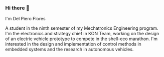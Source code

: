 ### Hi there 👋

I'm Del Piero Flores

A student in the ninth semester of my Mechatronics Engineering program. I'm the electronics and strategy chief in KON Team, working on the design of an electric vehicle prototype to compete in the shell-eco marathon. I'm interested in the design and implementation of control methods in embedded systems and the research in autonomous vehicles. 

<!--
**dpflores/dpflores** is a ✨ _special_ ✨ repository because its `README.md` (this file) appears on your GitHub profile.

Here are some ideas to get you started:

- 🔭 I’m currently working on ...
- 🌱 I’m currently learning ...
- 👯 I’m looking to collaborate on ...
- 🤔 I’m looking for help with ...
- 💬 Ask me about ...
- 📫 How to reach me: ...
- 😄 Pronouns: ...
- ⚡ Fun fact: ...
-->
